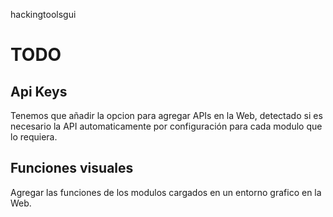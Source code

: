 hackingtoolsgui

# TODO

## Api Keys

Tenemos que añadir la opcion para agregar APIs en la Web, detectado si es necesario la API automaticamente por configuración para cada modulo que lo requiera.

## Funciones visuales

Agregar las funciones de los modulos cargados en un entorno grafico en la Web.